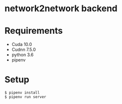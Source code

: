 # network2network backend

# Requirements

* Cuda 10.0
* Cudnn 7.5.0
* python 3.6
* pipenv

# Setup
```
$ pipenv install
$ pipenv run server
```

